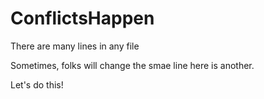# ConflictsHappen

There are many lines in any file

Sometimes, folks will change the smae line here is another.

Let's do this!
